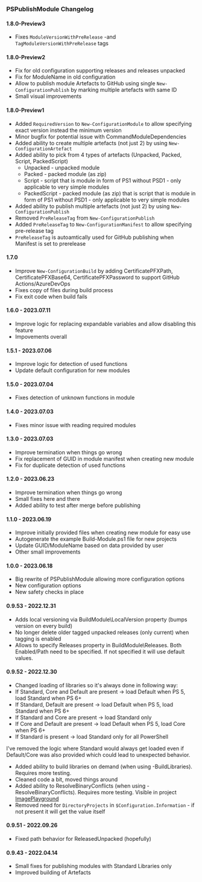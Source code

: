 ﻿### PSPublishModule Changelog

#### 1.8.0-Preview3
- Fixes `ModuleVersionWithPreRelease` -and `TagModuleVersionWithPreRelease` tags

#### 1.8.0-Preview2
- Fix for old configuration supporting releases and releases unpacked
- Fix for ModuleName in old configuration
- Allow to publish module Artefacts to GitHub using single `New-ConfigurationPublish` by marking multiple artefacts with same ID
- Small visual improvements

#### 1.8.0-Preview1
- Added `RequiredVersion` to `New-ConfigurationModule` to allow specifying exact version instead the minimum version
- Minor bugfix for potential issue with CommandModuleDependencies
- Added ability to create multiple artefacts (not just 2) by using `New-ConfigurationArtefact`
- Added ability to pick from 4 types of artefacts (Unpacked, Packed, Script, PackedScript)
  - Unpacked - unpacked module
  - Packed - packed module (as zip)
  - Script - script that is module in form of PS1 without PSD1 - only applicable to very simple modules
  - PackedScript - packed module (as zip) that is script that is module in form of PS1 without PSD1 - only applicable to very simple modules
- Added ability to publish multiple artefacts (not just 2) by using `New-ConfigurationPublish`
- Removed `PreReleaseTag` from `New-ConfigurationPublish`
- Added `PreReleaseTag` to `New-ConfigurationManifest` to allow specifying pre-release tag
- `PreReleaseTag` is autoamtically used for GitHub publishing when Manifest is set to prerelease

#### 1.7.0
- Improve `New-ConfigurationBuild` by adding CertificatePFXPath, CertificatePFXBase64, CertificatePFXPassword to support GitHub Actions/AzureDevOps
- Fixes copy of files during build process
- Fix exit code when build fails

#### 1.6.0 - 2023.07.11
- Improve logic for replacing expandable variables and allow disabling this feature
- Impovements overall

#### 1.5.1 - 2023.07.06
- Improve logic for detection of used functions
- Update default configuration for new modules

#### 1.5.0 - 2023.07.04
- Fixes detection of unknown functions in module

#### 1.4.0 - 2023.07.03
- Fixes minor issue with reading required modules

#### 1.3.0 - 2023.07.03
- Improve termination when things go wrong
- Fix replacement of GUID in module manifest when creating new module
- Fix for duplicate detection of used functions

#### 1.2.0 - 2023.06.23
- Improve termination when things go wrong
- Small fixes here and there
- Added ability to test after merge before publishing

#### 1.1.0 - 2023.06.19
- Improve initially provided files when creating new module for easy use
- Autogenerate the example Build-Module.ps1 file for new projects
- Update GUID/ModuleName based on data provided by user
- Other small improvements

#### 1.0.0 - 2023.06.18
- Big rewrite of PSPublishModule allowing more configuration options
- New configuration options
- New safety checks in place

#### 0.9.53 - 2022.12.31
- Adds local versioning via BuildModule\LocalVersion property (bumps version on every build)
- No longer delete older tagged unpacked releases (only current) when tagging is enabled
- Allows to specify Releases property in BuildModule\Releases. Both Enabled/Path need to be specified. If not specified it will use default values.

#### 0.9.52 - 2022.12.30
- Changed loading of libraries so it's always done in following way:
 - If Standard, Core and Default are present -> load Default when PS 5, load Standard when PS 6+
 - If Standard, Default are present -> load Default when PS 5, load Standard when PS 6+
 - If Standard and Core are present -> load Standard only
 - If Core and Default are present -> load Default when PS 5, load Core when PS 6+
 - If Standard is present -> load Standard only for all PowerShell

I've removed the logic where Standard would always get loaded even if Default/Core was also provided which could lead to unexpected behavior.
- Added ability to build libraries on demand (when using -BuildLibraries). Requires more testing.
- Cleaned code a bit, moved things around
- Added ability to ResolveBinaryConflicts (when using -ResolveBinaryConflicts). Requires more testing. Visible in project [ImagePlayground](https://github.com/EvotecIT/ImagePlayground)
- Removed need for `DirectoryProjects` in `$Configuration.Information` - if not present it will get the value itself

#### 0.9.51 - 2022.09.26
- Fixed path behavior for ReleasedUnpacked (hopefully)

#### 0.9.43 - 2022.04.14
- Small fixes for publishing modules with Standard Libraries only
- Improved building of Artefacts